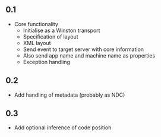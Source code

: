 0.1
---
* Core functionality
	* Initialise as a Winston transport
	* Specification of layout
	* XML layout
	* Send event to target server with core information
	* Also send app name and machine name as properties
	* Exception handling

0.2
---
* Add handling of metadata (probably as NDC)

0.3
---
* Add optional inference of code position